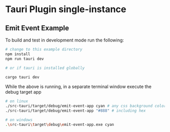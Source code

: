 # Tauri Plugin single-instance

## Emit Event Example

To build and test in development mode run the following:

```sh
# change to this example directory
npm install
npm run tauri dev

# or if tauri is installed globally

cargo tauri dev
```

While the above is running, in a separate terminal window execute the debug target app

```sh
# on linux
./src-tauri/target/debug/emit-event-app cyan # any css background color should work
./src-tauri/target/debug/emit-event-app "#888" # including hex

# on windows
.\src-tauri\target\debug\emit-event-app.exe cyan
```
